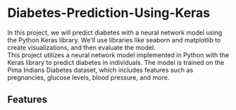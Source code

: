 # Diabetes-Prediction-Using-Keras
In this project, we will predict diabetes with a neural network model using the Python Keras library. We'll use libraries like seaborn and matplotlib to create visualizations, and then evaluate the model.  
This project utilizes a neural network model implemented in Python with the Keras library to predict diabetes in individuals. The model is trained on the Pima Indians Diabetes dataset, which includes features such as pregnancies, glucose levels, blood pressure, and more.

## Features
